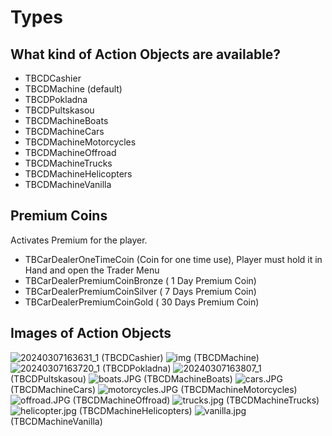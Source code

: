# Types

## What kind of Action Objects are available?

- TBCDCashier
- TBCDMachine (default)
- TBCDPokladna
- TBCDPultskasou
- TBCDMachineBoats
- TBCDMachineCars
- TBCDMachineMotorcycles
- TBCDMachineOffroad
- TBCDMachineTrucks
- TBCDMachineHelicopters
- TBCDMachineVanilla

## Premium Coins

Activates Premium for the player.

- TBCarDealerOneTimeCoin (Coin for one time use), Player must hold it in Hand and open the Trader Menu
- TBCarDealerPremiumCoinBronze ( 1 Day Premium Coin)
- TBCarDealerPremiumCoinSilver ( 7 Days Premium Coin)
- TBCarDealerPremiumCoinGold ( 30 Days Premium Coin)


## Images of Action Objects

![20240307163631_1](./images/20240307163631_1.jpg)
(TBCDCashier)
![img](./images/img.png)
(TBCDMachine)
![20240307163720_1](./images/20240307163720_1.jpg)
(TBCDPokladna)
![20240307163807_1](./images/20240307163807_1.jpg)
(TBCDPultskasou)
![boats.JPG](images/boats.JPG)
(TBCDMachineBoats)
![cars.JPG](images/cars.JPG)
(TBCDMachineCars)
![motorcycles.JPG](images/motorcycles.JPG)
(TBCDMachineMotorcycles)
![offroad.JPG](images/offroad.JPG)
(TBCDMachineOffroad)
![trucks.jpg](images/trucks.jpg)
(TBCDMachineTrucks)
![helicopter.jpg](images/helicopter.jpg)
(TBCDMachineHelicopters)
![vanilla.jpg](images/vanilla.jpg)
(TBCDMachineVanilla)
